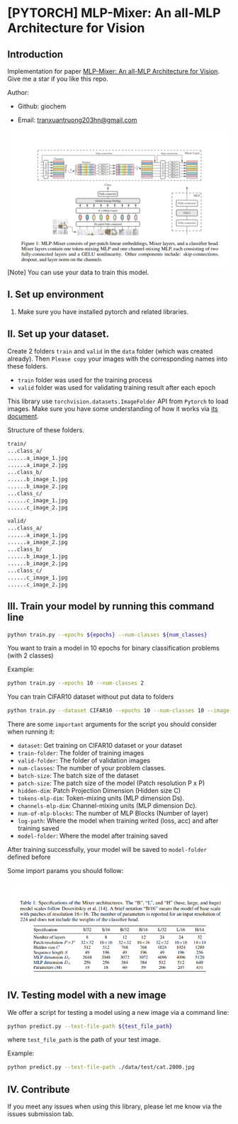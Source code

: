 # [PYTORCH] MLP-Mixer: An all-MLP Architecture for Vision

## Introduction

Implementation for paper [MLP-Mixer: An all-MLP Architecture for Vision](https://arxiv.org/pdf/2105.01601.pdf). Give me a star if you like this repo.

Author:

- Github: giochem

- Email: tranxuantruong203hn@gmail.com

![image](./image/mlp-mixer.png)
[Note] You can use your data to train this model.
## I. Set up environment

1. Make sure you have installed pytorch and related libraries.

## II. Set up your dataset.

Create 2 folders `train` and `valid` in the `data` folder (which was created already). Then `Please copy` your images with the corresponding names into these folders.

- `train` folder was used for the training process
- `valid` folder was used for validating training result after each epoch

This library use `torchvision.datasets.ImageFolder` API from `Pytorch` to load images. Make sure you have some understanding of how it works via [its document](https://pytorch.org/vision/0.16/generated/torchvision.datasets.ImageFolder.html).

Structure of these folders.

```
train/
...class_a/
......a_image_1.jpg
......a_image_2.jpg
...class_b/
......b_image_1.jpg
......b_image_2.jpg
...class_c/
......c_image_1.jpg
......c_image_2.jpg
```

```
valid/
...class_a/
......a_image_1.jpg
......a_image_2.jpg
...class_b/
......b_image_1.jpg
......b_image_2.jpg
...class_c/
......c_image_1.jpg
......c_image_2.jpg
```

## III. Train your model by running this command line

```bash
python train.py --epochs ${epochs} --num-classes ${num_classes}
```

You want to train a model in 10 epochs for binary classification problems (with 2 classes)

Example:

```bash
python train.py --epochs 10 --num-classes 2
```

You can train CIFAR10 dataset without put data to folders

```bash
python train.py --dataset CIFAR10 --epochs 10 --num-classes 10 --image-size 32 --patch-size 4 --batch-size 4 --tokens-mlp-dim  1024 --channels-mlp-dim 128 --hidden-dim 256 --num-of-mlp-blocks 2
```

There are some `important` arguments for the script you should consider when running it:

- `dataset`: Get training on CIFAR10 dataset or your dataset
- `train-folder`: The folder of training images
- `valid-folder`: The folder of validation images
- `num-classes`: The number of your problem classes.
- `batch-size`: The batch size of the dataset
- `patch-size`: The patch size of the model (Patch resolution P x P)
- `hidden-dim`: Patch Projection Dimension (Hidden size C)
- `tokens-mlp-dim`: Token-mixing units (MLP dimension Ds).
- `channels-mlp-dim`: Channel-mixing units (MLP dimension Dc).
- `num-of-mlp-blocks`: The number of MLP Blocks (Number of layer)
- `log-path`: Where the model when training writed (loss, acc) and after training saved
- `model-folder`: Where the model after training saved

After training successfully, your model will be saved to `model-folder` defined before

Some import params you should follow:

![image](./image/params.png)

## IV. Testing model with a new image

We offer a script for testing a model using a new image via a command line:

```bash
python predict.py --test-file-path ${test_file_path}
```

where `test_file_path` is the path of your test image.

Example:

```bash
python predict.py --test-file-path ./data/test/cat.2000.jpg
```

## IV. Contribute

If you meet any issues when using this library, please let me know via the issues submission tab.

